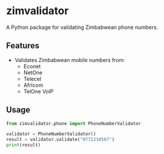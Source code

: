 # zimvalidator

A Python package for validating Zimbabwean phone numbers.

## Features

- Validates Zimbabwean mobile numbers from:
  - Econet
  - NetOne
  - Telecel
  - Africom
  - TelOne VoIP

## Usage

```python
from zimvalidator.phone import PhoneNumberValidator

validator = PhoneNumberValidator()
result = validator.validate("0771234567")
print(result)
